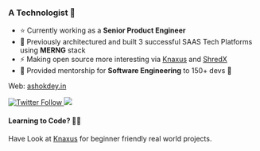 ### A Technologist 👋

- ⭐ Currently working as a **Senior Product Engineer**
- 💼 Previously architectured and built 3 successful SAAS Tech Platforms using **MERNG** stack
- ⚡ Making open source more interesting via [Knaxus](https://knaxus.in) and [ShredX](https://shredx.work)
- 🚀 Provided mentorship for **Software Engineering** to 150+ devs 🚀

Web: [ashokdey.in](https://ashokdey.in) 

<a class="header-badge" target="_blank" href="https://twitter.com/intent/follow?screen_name=ashokdey_">![Twitter Follow](https://img.shields.io/twitter/follow/ashokdey_?label=%40ashokdey_&style=social) </a> 
<a class="header-badge" target="_blank" href="https://www.linkedin.com/in/ashokdey/">
  <img src="https://img.shields.io/badge/style--5eba00.svg?label=LinkedIn&logo=linkedin&style=social">
</a>

#### Learning to Code? 👨‍💻
Have Look at [Knaxus](https://knaxus.in) for beginner friendly real world projects. 
